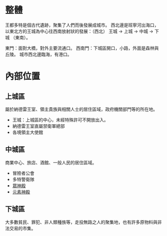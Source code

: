 <!-- TITLE: 多特 -->
<!-- SUBTITLE: 迪亞納德雷王國首都 -->

# 整體
王都多特是個古代遺跡，聚集了人們而後發展成城市。
西北邊是班寧河出海口，以東北方的王城為中心往西南放射狀的發展：（西北） 王城 -> 上城 -> 中城 -> 下城 （東南）。

東門：面對大橋，對外主要流通口。
西南門：下城區開口，小路，外面是森林與丘陵。
城市西北邊臨海，有港口。

# 內部位置
## 上城區
屬於納德雷王室、領主貴族與相關人士的居住區域，政府機關部門等的所在地。
* 王城：上城區的中心，未經特殊許可不開放出入。
* 納德雷王室直屬禁衛軍總部
* 各境領主大使館
## 中城區
商業中心、旅店、酒館、一般人民的居住區域。
* 冒險者公會
* 多特警衛隊
* [眾神殿](/地理/眾神殿)
* [元素神殿](/地理/元素神殿)

## 下城區
大多數貧民、罪犯、非人類種族等，走投無路之人的聚集地，也有許多原物料與非法交易的市集。